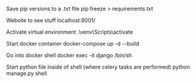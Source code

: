 Save pip versions to a .txt file
pip freeze > requirements.txt

Website to see stuff
localhost:8001/

Activate virtual environment
.\venv\Scripts\activate

Start docker container
docker-compose up -d --build

Go into docker shell
docker exec -it django /bin/sh

Start python file inside of shell (where celery tasks are performed)
python manage.py shell

